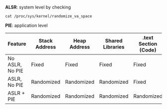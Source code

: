**ALSR**: system level by checking

	
	cat /proc/sys/kernel/randomize_va_space
	

**PIE**: application level 




| Feature         | Stack Address | Heap Address | Shared Libraries | .text Section (Code) |
|-----------------|---------------|--------------|------------------|-----------------------|
| No ASLR, No PIE | Fixed         | Fixed        | Fixed           | Fixed                |
| ASLR, No PIE    | Randomized    | Randomized   | Randomized      | Fixed                |
| ASLR + PIE      | Randomized    | Randomized   | Randomized      | Randomized           |
